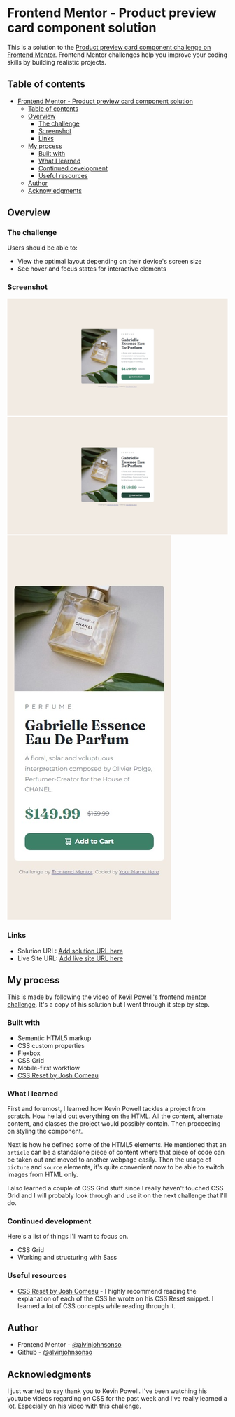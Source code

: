# Frontend Mentor - Product preview card component solution

This is a solution to the [Product preview card component challenge on Frontend Mentor](https://www.frontendmentor.io/challenges/product-preview-card-component-GO7UmttRfa). Frontend Mentor challenges help you improve your coding skills by building realistic projects.

## Table of contents

- [Frontend Mentor - Product preview card component solution](#frontend-mentor---product-preview-card-component-solution)
  - [Table of contents](#table-of-contents)
  - [Overview](#overview)
    - [The challenge](#the-challenge)
    - [Screenshot](#screenshot)
    - [Links](#links)
  - [My process](#my-process)
    - [Built with](#built-with)
    - [What I learned](#what-i-learned)
    - [Continued development](#continued-development)
    - [Useful resources](#useful-resources)
  - [Author](#author)
  - [Acknowledgments](#acknowledgments)

## Overview

### The challenge

Users should be able to:

- View the optimal layout depending on their device's screen size
- See hover and focus states for interactive elements

### Screenshot

![](./screenshots/desktop.jpeg)
![](./screenshots/desktop-active.jpeg)
![](./screenshots/mobile.jpeg)

### Links

- Solution URL: [Add solution URL here](https://www.frontendmentor.io/solutions/product-preview-card-component-9xh0i4MdJM)
- Live Site URL: [Add live site URL here](https://fm-product-preview-card-component-three.vercel.app/)

## My process

This is made by following the video of [Kevil Powell's frontend mentor challenge](https://www.youtube.com/watch?v=B2WL6KkqhLQ&list=PL4-IK0AVhVjPregcc6pgAIerVqSWaJEM4). It's a copy of his solution but I went through it step by step.

### Built with
- Semantic HTML5 markup
- CSS custom properties
- Flexbox
- CSS Grid
- Mobile-first workflow
- [CSS Reset by Josh Comeau](https://www.joshwcomeau.com/css/custom-css-reset/)

### What I learned

First and foremost, I learned how Kevin Powell tackles a project from scratch. How he laid out everything on the HTML. All the content, alternate content, and classes the project would possibly contain. Then proceeding on styling the component.

Next is how he defined some of the HTML5 elements. He mentioned that an `article` can be a standalone piece of content where that piece of code can be taken out and moved to another webpage easily. Then the usage of `picture` and `source` elements, it's quite convenient now to be able to switch images from HTML only.

I also learned a couple of CSS Grid stuff since I really haven't touched CSS Grid and I will probably look through and use it on the next challenge that I'll do.

### Continued development

Here's a list of things I'll want to focus on.
- CSS Grid
- Working and structuring with Sass

### Useful resources

- [CSS Reset by Josh Comeau](https://www.joshwcomeau.com/css/custom-css-reset/) - I highly recommend reading the explanation of each of the CSS he wrote on his CSS Reset snippet. I learned a lot of CSS concepts while reading through it.

## Author

- Frontend Mentor - [@alvinjohnsonso](https://www.frontendmentor.io/profile/alvinjohnsonso)
- Github - [@alvinjohnsonso](https://github.com/alvinjohnsonso)

## Acknowledgments

I just wanted to say thank you to Kevin Powell. I've been watching his youtube videos regarding on CSS for the past week and I've really learned a lot. Especially on his video with this challenge.
